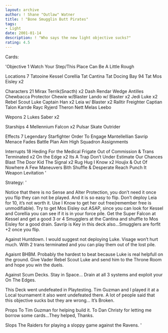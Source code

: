 ```yaml
---
layout: archive
author: ! Shane "Outlaw" Watner
title: ! "Bone Smugglin Butt Pirates"
tags:
- Light
date: 2001-01-14
description: ! "Who says the new light objective sucks?"
rating: 4.5
---
```

Cards: 

'Objective 1
Watch Your Step/This Place Can Be A Little Rough

Locations 7
Tatooine
Kessel
Corellia
Tat Cantina
Tat Docing Bay 94
Tat Mos Eisley x2

Characters 21
Mirax Terrik(Snacth) x2
Dash Rendar
Wedge Antilles
Chewbacca Protector
Chewie w/Blaster
Lando w/ Blaster x2
Jedi Luke x2
Rebel Scout Luke
Captain Han x2
Leia w/ Blaster x2
Ralltir Freighter Captian
Talon Karrde
Rayc Ryjerd
Theron Nett
Melas
Leebo

Wepons 2
Lukes Saber x2

Starships 4
Mellennium Falcon x2
Pulsar Skate
Outrider

Effects 7
Legendary Starfighter
Order To Engage
Mantellellian Savrip
Menace Fades
Battle Plan
Aim High
Squadron Assignments

Interrupts 18
Heding For the Medical Frigate
Out of Commission & Trans Terminated x2
On the Edge x2
Its A Trap
Don’t Under Estimate Our Chances
Blast The Door Kid
The Signal x2
Rug Hug
I Know x2
Houjix & Out Of Nowhere
A Few Maneuvers
Bith Shuffle & Desperate Reach
Punch It
Weapon Levitation
'

Strategy: '

Notice that there is no Sense and Alter Protection, you don’t need it once you flip they can not be played.  And it is so easy to flip.  Don’t deploy Leia for 10, it’s not worth it.  Use I Know to get her out free(remember free is  unmodifiable).  Try to get Mos Eisley out ASAP,  since you can look for Kessel and Corellia  you can see if it is in your force pile.  Get the Super Falcon at Kessel and get a good 3 or 4 Smugglers at the Cantina and shuffle to Mos Eisley for a good drain.  Savrip is Key in this deck also...Smugglers are forfit +2 once you flip.

Against Huntdown.
I would suggest not deploying Luke.  Visage won’t hurt much.  With 2 trans terminated and you can play them out of the lost pile.

Agaisnt BHBM.
Probably the hardest to beat because Luke is real helpfull on the ground.  Give Vader Rebel Scout Luke and send him to the Throne Room and hope you win the duels.

Against Scum Decks.
Stay in Space... Drain at all 3 systems and exploit your On The Edges.

This Deck went undefeated in Playtesting.  Tim Guzman and I played it at a Local tournament it also went undefeated there.  A lot of people said that this objective sucks but they are wrong... It’s Broken.

Props
To Tim Guzman for helping build it.
To Dan Christy for letting me borrow some cards...They helped, Thanks.

Slops
The Raiders for playing a sloppy game against the Ravens.
'
